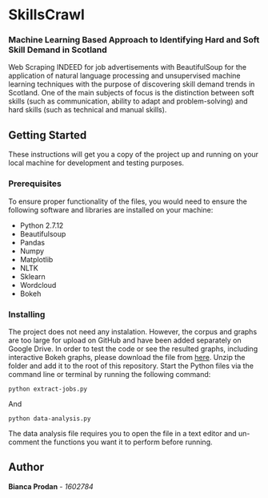 # SkillsCrawl  
### Machine Learning Based Approach to Identifying Hard and Soft Skill Demand in Scotland
Web Scraping INDEED for job advertisements with BeautifulSoup for the application of natural language processing and unsupervised machine learning techniques with the purpose of discovering skill demand trends in Scotland. One of the main subjects of focus is the distinction between soft skills (such as communication, ability to adapt and problem-solving) and hard skills (such as technical and manual skills).

## Getting Started

These instructions will get you a copy of the project up and running on your local machine for development and testing purposes. 

### Prerequisites

To ensure proper functionality of the files, you would need to ensure the following software and libraries are installed on your machine:  

* Python 2.7.12
* Beautifulsoup
* Pandas
* Numpy
* Matplotlib
* NLTK
* Sklearn
* Wordcloud
* Bokeh

### Installing

The project does not need any instalation. However, the corpus and graphs are too large for upload on GitHub and have been added separately on Google Drive. In order to test the code or see the resulted graphs, including interactive Bokeh graphs, please download the file from [here](). Unzip the folder and add it to the root of this repository. Start the Python files via the command line or terminal by running the following command:  

```
python extract-jobs.py
```

And

```
python data-analysis.py
```

The data analysis file requires you to open the file in a text editor and un-comment the functions you want it to perform before running. 

## Author

**Bianca Prodan** - *1602784* 

